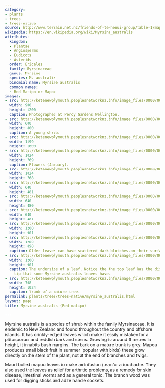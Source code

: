 ```yaml
---
category:
- plants
- trees
- trees-native
source: http://www.terrain.net.nz/friends-of-te-henui-group/table-1/mapou.html
wikipedia: https://en.wikipedia.org/wiki/Myrsine_australis
attributes:
  kingdom:
  - Plantae
  - Angiosperms
  - Eudicots
  - Asterids
  order: Ericales
  family: Myrsinaceae
  genus: Myrsine
  species: M. australis
  binomial name: Myrsine australis
  common names:
  - Red Matipo or Mapou
images:
- src: http://ketenewplymouth.peoplesnetworknz.info/image_files/0000/0005/7959/Myrsine_australis__Mapou.jpg
  width: 900
  height: 1200
  caption: Photographed at Percy Gardens Wellington.
- src: http://ketenewplymouth.peoplesnetworknz.info/image_files/0000/0001/6579/Myrsine_australis_Red_Matipo_Mapou.JPG
  width: 600
  height: 800
  caption: A young shrub.
- src: http://ketenewplymouth.peoplesnetworknz.info/image_files/0000/0010/1748/Myrsine_australis__Red_Matipo__Mapou.JPG
  width: 1199
  height: 1600
- src: http://ketenewplymouth.peoplesnetworknz.info/image_files/0000/0010/1773/Myrsine_australis__Red_Matipo__Mapou-005.JPG
  width: 1024
  height: 769
  caption: Flowers (January).
- src: http://ketenewplymouth.peoplesnetworknz.info/image_files/0000/0010/1753/Myrsine_australis__Red_Matipo__Mapou-001.JPG
  width: 1024
  height: 768
- src: http://ketenewplymouth.peoplesnetworknz.info/image_files/0000/0010/1758/Myrsine_australis__Red_Matipo__Mapou-002.JPG
  width: 640
  height: 481
- src: http://ketenewplymouth.peoplesnetworknz.info/image_files/0000/0010/1768/Myrsine_australis__Red_Matipo__Mapou-004.JPG
  width: 640
  height: 480
- src: http://ketenewplymouth.peoplesnetworknz.info/image_files/0000/0010/1763/Myrsine_australis__Red_Matipo__Mapou-003.JPG
  width: 640
  height: 481
- src: http://ketenewplymouth.peoplesnetworknz.info/image_files/0000/0010/1778/Myrsine_australis__Red_Matipo__Mapou-006.JPG
  width: 1200
  height: 901
- src: http://ketenewplymouth.peoplesnetworknz.info/image_files/0000/0005/7109/Myrsine_australis__Mapou__Red_matipo-007.JPG
  width: 1200
  height: 898
  caption: Older leaves can have scattered dark blotches.on their surface.
- src: http://ketenewplymouth.peoplesnetworknz.info/image_files/0000/0010/1788/Myrsine_australis__Red_Matipo__Mapou.JPG
  width: 1200
  height: 901
  caption: The underside of a leaf. Notice the the top leaf has the distinctive knotch
    tip that some Myrsine australis leaves have.
- src: http://ketenewplymouth.peoplesnetworknz.info/image_files/0000/0005/7964/Myrsine_australis_Matipo.JPG
  width: 768
  height: 1024
  caption: Trunk of a mature tree.
permalink: plants/trees/trees-native/myrsine_australis.html
layout: page
title: Myrsine australis (Red matipo)

---
```

Myrsine australis is a species of shrub within the family Myrsinaceae. It is endemic to New Zealand and found throughout the country and offshore islands. It has crinkly-edged leaves which make it easily mistaken for a pittosporum and reddish bark and stems. Growing to around 6 metres in height, it inhabits bush margins. The bark on a mature trunk is grey. Mapou produces small black fruit in summer (popular with birds) these grow directly on the stem of the plant, not at the end of branches and twigs.

Maori boiled mapou leaves to make an infusion (tea) for a toothache. They also used the leaves as relief for arthritic problems, as a remedy for skin disease, intestinal worms and as a general tonic. The branch wood was used for digging sticks and adze handle sockets.
